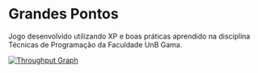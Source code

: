 # Grandes Pontos
Jogo desenvolvido utilizando XP e boas práticas aprendido na disciplina Técnicas de Programação da Faculdade UnB Gama.

[![Throughput Graph](https://graphs.waffle.io/mfurquim/grandes_pontos/throughput.svg)](https://waffle.io/mfurquim/grandes_pontos/metrics) 
